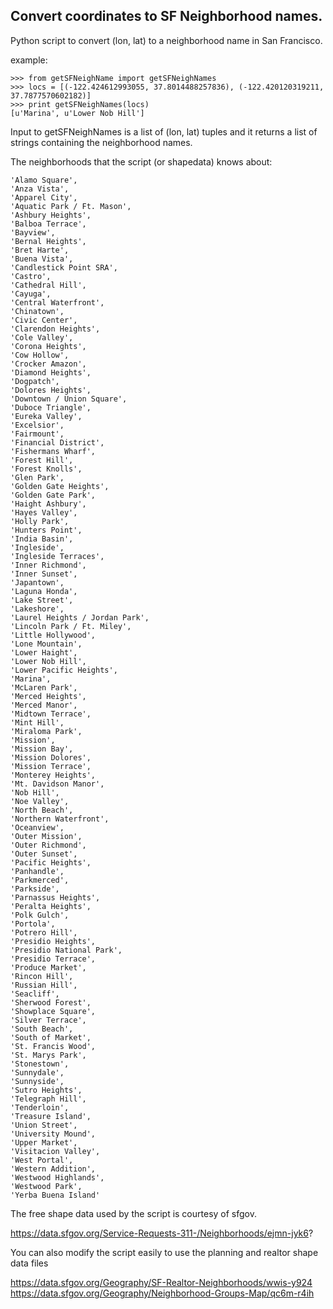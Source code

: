 <h2>Convert coordinates to SF Neighborhood names.</h2>

Python script to convert (lon, lat) to a neighborhood name in San Francisco.

example:
```
>>> from getSFNeighName import getSFNeighNames
>>> locs = [(-122.424612993055, 37.8014488257836), (-122.420120319211, 37.7877570602182)]
>>> print getSFNeighNames(locs)
[u'Marina', u'Lower Nob Hill']
```

Input to getSFNeighNames is a list of (lon, lat) tuples and
it returns a list of strings containing the neighborhood names.

The neighborhoods that the script (or shapedata) knows about:

```
'Alamo Square',
'Anza Vista',
'Apparel City',
'Aquatic Park / Ft. Mason',
'Ashbury Heights',
'Balboa Terrace',
'Bayview',
'Bernal Heights',
'Bret Harte',
'Buena Vista',
'Candlestick Point SRA',
'Castro',
'Cathedral Hill',
'Cayuga',
'Central Waterfront',
'Chinatown',
'Civic Center',
'Clarendon Heights',
'Cole Valley',
'Corona Heights',
'Cow Hollow',
'Crocker Amazon',
'Diamond Heights',
'Dogpatch',
'Dolores Heights',
'Downtown / Union Square',
'Duboce Triangle',
'Eureka Valley',
'Excelsior',
'Fairmount',
'Financial District',
'Fishermans Wharf',
'Forest Hill',
'Forest Knolls',
'Glen Park',
'Golden Gate Heights',
'Golden Gate Park',
'Haight Ashbury',
'Hayes Valley',
'Holly Park',
'Hunters Point',
'India Basin',
'Ingleside',
'Ingleside Terraces',
'Inner Richmond',
'Inner Sunset',
'Japantown',
'Laguna Honda',
'Lake Street',
'Lakeshore',
'Laurel Heights / Jordan Park',
'Lincoln Park / Ft. Miley',
'Little Hollywood',
'Lone Mountain',
'Lower Haight',
'Lower Nob Hill',
'Lower Pacific Heights',
'Marina',
'McLaren Park',
'Merced Heights',
'Merced Manor',
'Midtown Terrace',
'Mint Hill',
'Miraloma Park',
'Mission',
'Mission Bay',
'Mission Dolores',
'Mission Terrace',
'Monterey Heights',
'Mt. Davidson Manor',
'Nob Hill',
'Noe Valley',
'North Beach',
'Northern Waterfront',
'Oceanview',
'Outer Mission',
'Outer Richmond',
'Outer Sunset',
'Pacific Heights',
'Panhandle',
'Parkmerced',
'Parkside',
'Parnassus Heights',
'Peralta Heights',
'Polk Gulch',
'Portola',
'Potrero Hill',
'Presidio Heights',
'Presidio National Park',
'Presidio Terrace',
'Produce Market',
'Rincon Hill',
'Russian Hill',
'Seacliff',
'Sherwood Forest',
'Showplace Square',
'Silver Terrace',
'South Beach',
'South of Market',
'St. Francis Wood',
'St. Marys Park',
'Stonestown',
'Sunnydale',
'Sunnyside',
'Sutro Heights',
'Telegraph Hill',
'Tenderloin',
'Treasure Island',
'Union Street',
'University Mound',
'Upper Market',
'Visitacion Valley',
'West Portal',
'Western Addition',
'Westwood Highlands',
'Westwood Park',
'Yerba Buena Island'
```

The free shape data used by the script is courtesy of sfgov.

https://data.sfgov.org/Service-Requests-311-/Neighborhoods/ejmn-jyk6?

You can also modify the script easily to use the planning and
realtor shape data files

https://data.sfgov.org/Geography/SF-Realtor-Neighborhoods/wwis-y924
https://data.sfgov.org/Geography/Neighborhood-Groups-Map/qc6m-r4ih
